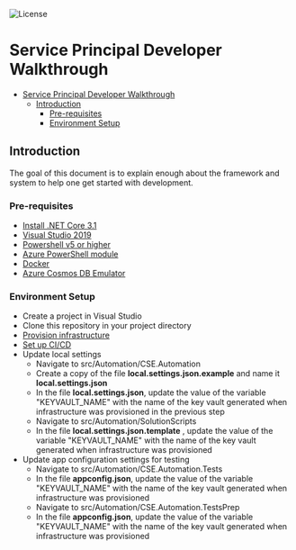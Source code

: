 ![License](https://img.shields.io/badge/license-MIT-green.svg)
# Service Principal Developer Walkthrough 
- [Service Principal Developer Walkthrough](#service-principal-developer-walkthrough)
  - [Introduction](#introduction)
    - [Pre-requisites](#pre-requisites)
    - [Environment Setup](#environment-setup)

## Introduction

The goal of this document is to explain enough about the framework and system to help one get started with development.


### Pre-requisites

* [Install .NET Core 3.1](https://dotnet.microsoft.com/download/dotnet-core/3.1)
* [Visual Studio 2019](https://visualstudio.microsoft.com/downloads/)
* [Powershell v5 or higher](https://github.com/PowerShell/PowerShell/releases)
* [Azure PowerShell module](https://docs.microsoft.com/en-us/powershell/azure/install-az-ps?view=azps-5.0.0#install-the-azure-powershell-module)
* [Docker](https://docs.docker.com/get-docker/)
* [Azure Cosmos DB Emulator](https://docs.microsoft.com/en-us/azure/cosmos-db/local-emulator?tabs=cli%2Cssl-netstd21)
  
### Environment Setup
* Create a project in Visual Studio
* Clone this repository in your project directory
* [Provision infrastructure](https://github.com/retaildevcrews/ServicePrincipal/blob/main/infra/README.md)
* [Set up CI/CD](https://github.com/retaildevcrews/ServicePrincipal/blob/main/docs/CICD_Walkthrough.md)
* Update local settings
  - Navigate to src/Automation/CSE.Automation
  - Create a copy of the file **local.settings.json.example** and name it **local.settings.json**
  - In the file **local.settings.json**, update the value of the variable "KEYVAULT_NAME" with the name of the key vault generated when infrastructure was provisioned in the previous step
  - Navigate to src/Automation/SolutionScripts
  - In the file **local.settings.json.template** , update the value of the variable "KEYVAULT_NAME" with the name of the key vault generated when infrastructure was provisioned 
* Update app configuration settings for testing
  - Navigate to src/Automation/CSE.Automation.Tests
  - In the file **appconfig.json**, update the value of the variable "KEYVAULT_NAME" with the name of the key vault generated when infrastructure was provisioned
  - Navigate to src/Automation/CSE.Automation.TestsPrep
  - In the file **appconfig.json**, update the value of the variable "KEYVAULT_NAME" with the name of the key vault generated when infrastructure was provisioned